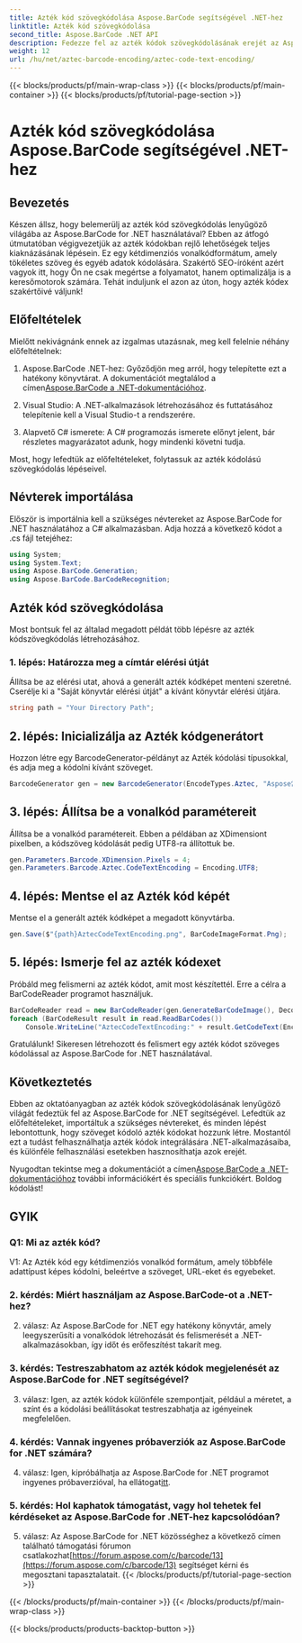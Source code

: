 ```yaml
---
title: Azték kód szövegkódolása Aspose.BarCode segítségével .NET-hez
linktitle: Azték kód szövegkódolása
second_title: Aspose.BarCode .NET API
description: Fedezze fel az azték kódok szövegkódolásának erejét az Aspose.BarCode for .NET segítségével. Ismerje meg, hogyan hozhat létre és ismerhet fel azték kódokat .NET-alkalmazásaiban.
weight: 12
url: /hu/net/aztec-barcode-encoding/aztec-code-text-encoding/
---
```


{{< blocks/products/pf/main-wrap-class >}}
{{< blocks/products/pf/main-container >}}
{{< blocks/products/pf/tutorial-page-section >}}

# Azték kód szövegkódolása Aspose.BarCode segítségével .NET-hez

## Bevezetés

Készen állsz, hogy belemerülj az azték kód szövegkódolás lenyűgöző világába az Aspose.BarCode for .NET használatával? Ebben az átfogó útmutatóban végigvezetjük az azték kódokban rejlő lehetőségek teljes kiaknázásának lépésein. Ez egy kétdimenziós vonalkódformátum, amely tökéletes szöveg és egyéb adatok kódolására. Szakértő SEO-íróként azért vagyok itt, hogy Ön ne csak megértse a folyamatot, hanem optimalizálja is a keresőmotorok számára. Tehát induljunk el azon az úton, hogy azték kódex szakértőivé váljunk!

## Előfeltételek

Mielőtt nekivágnánk ennek az izgalmas utazásnak, meg kell felelnie néhány előfeltételnek:

1.  Aspose.BarCode .NET-hez: Győződjön meg arról, hogy telepítette ezt a hatékony könyvtárat. A dokumentációt megtalálod a címen[Aspose.BarCode a .NET-dokumentációhoz](https://reference.aspose.com/barcode/net/).

2. Visual Studio: A .NET-alkalmazások létrehozásához és futtatásához telepítenie kell a Visual Studio-t a rendszerére.

3. Alapvető C# ismerete: A C# programozás ismerete előnyt jelent, bár részletes magyarázatot adunk, hogy mindenki követni tudja.

Most, hogy lefedtük az előfeltételeket, folytassuk az azték kódolású szövegkódolás lépéseivel.

## Névterek importálása

Először is importálnia kell a szükséges névtereket az Aspose.BarCode for .NET használatához a C# alkalmazásban. Adja hozzá a következő kódot a .cs fájl tetejéhez:

```csharp
using System;
using System.Text;
using Aspose.BarCode.Generation;
using Aspose.BarCode.BarCodeRecognition;
```

## Azték kód szövegkódolása

Most bontsuk fel az általad megadott példát több lépésre az azték kódszövegkódolás létrehozásához.

### 1. lépés: Határozza meg a címtár elérési útját

Állítsa be az elérési utat, ahová a generált azték kódképet menteni szeretné. Cserélje ki a "Saját könyvtár elérési útját" a kívánt könyvtár elérési útjára.

```csharp
string path = "Your Directory Path";
```

## 2. lépés: Inicializálja az Azték kódgenerátort

Hozzon létre egy BarcodeGenerator-példányt az Azték kódolási típusokkal, és adja meg a kódolni kívánt szöveget.

```csharp
BarcodeGenerator gen = new BarcodeGenerator(EncodeTypes.Aztec, "Aspose常に先を行く");
```

## 3. lépés: Állítsa be a vonalkód paramétereit

Állítsa be a vonalkód paramétereit. Ebben a példában az XDimensiont pixelben, a kódszöveg kódolását pedig UTF8-ra állítottuk be.

```csharp
gen.Parameters.Barcode.XDimension.Pixels = 4;
gen.Parameters.Barcode.Aztec.CodeTextEncoding = Encoding.UTF8;
```

## 4. lépés: Mentse el az Azték kód képét

Mentse el a generált azték kódképet a megadott könyvtárba.

```csharp
gen.Save($"{path}AztecCodeTextEncoding.png", BarCodeImageFormat.Png);
```

## 5. lépés: Ismerje fel az azték kódexet

Próbáld meg felismerni az azték kódot, amit most készítettél. Erre a célra a BarCodeReader programot használjuk.

```csharp
BarCodeReader read = new BarCodeReader(gen.GenerateBarCodeImage(), DecodeType.Aztec);
foreach (BarCodeResult result in read.ReadBarCodes())
    Console.WriteLine("AztecCodeTextEncoding:" + result.GetCodeText(Encoding.UTF8));
```

Gratulálunk! Sikeresen létrehozott és felismert egy azték kódot szöveges kódolással az Aspose.BarCode for .NET használatával.

## Következtetés

Ebben az oktatóanyagban az azték kódok szövegkódolásának lenyűgöző világát fedeztük fel az Aspose.BarCode for .NET segítségével. Lefedtük az előfeltételeket, importáltuk a szükséges névtereket, és minden lépést lebontottunk, hogy szöveget kódoló azték kódokat hozzunk létre. Mostantól ezt a tudást felhasználhatja azték kódok integrálására .NET-alkalmazásaiba, és különféle felhasználási esetekben hasznosíthatja azok erejét.

 Nyugodtan tekintse meg a dokumentációt a címen[Aspose.BarCode a .NET-dokumentációhoz](https://reference.aspose.com/barcode/net/) további információkért és speciális funkciókért. Boldog kódolást!

## GYIK

### Q1: Mi az azték kód?

V1: Az Azték kód egy kétdimenziós vonalkód formátum, amely többféle adattípust képes kódolni, beleértve a szöveget, URL-eket és egyebeket.

### 2. kérdés: Miért használjam az Aspose.BarCode-ot a .NET-hez?

2. válasz: Az Aspose.BarCode for .NET egy hatékony könyvtár, amely leegyszerűsíti a vonalkódok létrehozását és felismerését a .NET-alkalmazásokban, így időt és erőfeszítést takarít meg.

### 3. kérdés: Testreszabhatom az azték kódok megjelenését az Aspose.BarCode for .NET segítségével?

3. válasz: Igen, az azték kódok különféle szempontjait, például a méretet, a színt és a kódolási beállításokat testreszabhatja az igényeinek megfelelően.

### 4. kérdés: Vannak ingyenes próbaverziók az Aspose.BarCode for .NET számára?

 4. válasz: Igen, kipróbálhatja az Aspose.BarCode for .NET programot ingyenes próbaverzióval, ha ellátogat[itt](https://releases.aspose.com/).

### 5. kérdés: Hol kaphatok támogatást, vagy hol tehetek fel kérdéseket az Aspose.BarCode for .NET-hez kapcsolódóan?

 5. válasz: Az Aspose.BarCode for .NET közösséghez a következő címen található támogatási fórumon csatlakozhat[https://forum.aspose.com/c/barcode/13](https://forum.aspose.com/c/barcode/13) segítséget kérni és megosztani tapasztalatait.
{{< /blocks/products/pf/tutorial-page-section >}}

{{< /blocks/products/pf/main-container >}}
{{< /blocks/products/pf/main-wrap-class >}}

{{< blocks/products/products-backtop-button >}}
